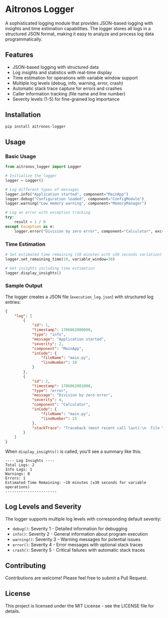 # Aitronos Logger

A sophisticated logging module that provides JSON-based logging with insights and time estimation capabilities. The logger stores all logs in a structured JSON format, making it easy to analyze and process log data programmatically.

## Features

- JSON-based logging with structured data
- Log insights and statistics with real-time display
- Time estimation for operations with variable window support
- Multiple log levels (debug, info, warning, error, crash)
- Automatic stack trace capture for errors and crashes
- Caller information tracking (file name and line number)
- Severity levels (1-5) for fine-grained log importance

## Installation

```bash
pip install aitronos-logger
```

## Usage

### Basic Usage

```python
from aitronos_logger import Logger

# Initialize the logger
logger = Logger()

# Log different types of messages
logger.info("Application started", component="MainApp")
logger.debug("Configuration loaded", component="ConfigModule")
logger.warning("Low memory warning", component="MemoryManager")

# Log an error with exception tracking
try:
    result = 1 / 0
except Exception as e:
    logger.error("Division by zero error", component="Calculator", exc=e)
```

### Time Estimation

```python
# Set estimated time remaining (10 minutes with ±30 seconds variation)
logger.set_remaining_time(10, variable_window=30)

# Get insights including time estimation
logger.display_insights()
```

### Sample Output

The logger creates a JSON file (`execution_log.json`) with structured log entries:

```json
{
    "log": [
        {
            "id": 1,
            "timestamp": 1706062800000,
            "type": "info",
            "message": "Application started",
            "severity": 2,
            "component": "MainApp",
            "inCode": {
                "fileName": "main.py",
                "lineNumber": 10
            }
        },
        {
            "id": 2,
            "timestamp": 1706062801000,
            "type": "error",
            "message": "Division by zero error",
            "severity": 4,
            "component": "Calculator",
            "inCode": {
                "fileName": "main.py",
                "lineNumber": 15
            },
            "stackTrace": "Traceback (most recent call last):\n  File \"main.py\", line 15, in <module>\n    result = 1 / 0\nZeroDivisionError: division by zero"
        }
    ]
}
```

When `display_insights()` is called, you'll see a summary like this:

```
---- Log Insights ----
Total Logs: 2
Info Logs: 1
Warnings: 0
Errors: 1
Estimated Time Remaining: ~10 minutes (±30 seconds for variable operations)
-----------------------
```

## Log Levels and Severity

The logger supports multiple log levels with corresponding default severity:

- `debug()`: Severity 1 - Detailed information for debugging
- `info()`: Severity 2 - General information about program execution
- `warning()`: Severity 3 - Warning messages for potential issues
- `error()`: Severity 4 - Error messages with optional stack traces
- `crash()`: Severity 5 - Critical failures with automatic stack traces

## Contributing

Contributions are welcome! Please feel free to submit a Pull Request.

## License

This project is licensed under the MIT License - see the LICENSE file for details.
